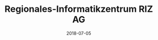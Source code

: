 ﻿---
title:          "Regionales-Informatikzentrum RIZ AG"
date:           "2018-07-05"
draft:          false
robotsExclude:  true
---
